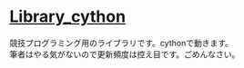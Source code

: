 # [Library_cython](https://github.com/titanium-22/Library_cython)

競技プログラミング用のライブラリです。cythonで動きます。  
筆者はやる気がないので更新頻度は控え目です。ごめんなさい。

